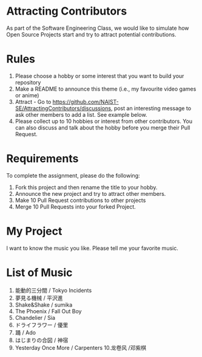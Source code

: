 # Attracting Contributors
As part of the Software Engineering Class, we would like to simulate how Open Source Projects start and try to attract potential contributions.

# Rules

1. Please choose a hobby or some interest that you want to build your repository
2. Make a README to announce this theme (i.e., my favourite video games or anime)
3. Attract - Go to https://github.com/NAIST-SE/AttractingContributors/discussions, post an interesting message to ask other members to add a list. See example below.
4. Please collect up to 10 hobbies or interest from other contributors. You can also discuss and talk about the hobby before you merge their Pull Request.

# Requirements
To complete the assignment, please do the following:
1. Fork this project and then rename the title to your hobby. 
2. Announce the new project and try to attract other members.
3. Make 10 Pull Request contributions to other projects
4. Merge 10 Pull Requests into your forked Project.

# My Project
I want to know the music you like. 
Please tell me your favorite music.

# List of Music
1. 能動的三分間 / Tokyo Incidents
2. 夢見る機械  /  平沢進
3. Shake&Shake / sumika
4. The Phoenix  /  Fall Out Boy
5. Chandelier / Sia
6. ドライフラワー / 優里
7. 踊 / Ado
8. はじまりの合図 / 神宿
9. Yesterday Once More / Carpenters
10.龙卷风 /邓紫棋
